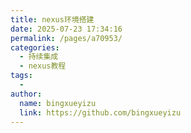 ```yaml
---
title: nexus环境搭建
date: 2025-07-23 17:34:16
permalink: /pages/a70953/
categories:
  - 持续集成
  - nexus教程
tags:
  - 
author: 
  name: bingxueyizu
  link: https://github.com/bingxueyizu
---
```

